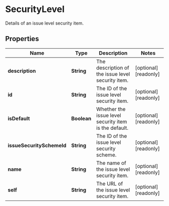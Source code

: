 

# SecurityLevel

Details of an issue level security item.

## Properties

| Name | Type | Description | Notes |
|------------ | ------------- | ------------- | -------------|
|**description** | **String** | The description of the issue level security item. |  [optional] [readonly] |
|**id** | **String** | The ID of the issue level security item. |  [optional] [readonly] |
|**isDefault** | **Boolean** | Whether the issue level security item is the default. |  [optional] [readonly] |
|**issueSecuritySchemeId** | **String** | The ID of the issue level security scheme. |  [optional] [readonly] |
|**name** | **String** | The name of the issue level security item. |  [optional] [readonly] |
|**self** | **String** | The URL of the issue level security item. |  [optional] [readonly] |



